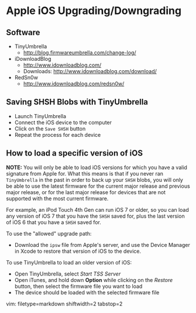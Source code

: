 # Apple iOS Upgrading/Downgrading #

## Software ##
- TinyUmbrella
  - http://blog.firmwareumbrella.com/change-log/
- iDownloadBlog
  - http://www.idownloadblog.com/
  - Downloads: http://www.idownloadblog.com/download/
- RedSn0w
  - http://www.idownloadblog.com/redsn0w/

## Saving SHSH Blobs with TinyUmbrella ##
- Launch TinyUmbrella
- Connect the iOS device to the computer
- Click on the `Save SHSH` button
- Repeat the process for each device

## How to load a specific version of iOS ##
**NOTE:** You will only be able to load iOS versions for which you have a
valid signature from Apple for.  What this means is that if you never ran
`TinyUmbrella` in the past in order to back up your `SHSH` blobs, you will
only be able to use the latest firmware for the current major release and
previous major release, or for the last major release for devices that are not
supported with the most current firmware.

For example, an iPod Touch 4th Gen can run iOS 7 or older, so you can load any
version of iOS 7 that you have the `SHSH` saved for, plus the last version of
iOS 6 that you have a `SHSH` saved for.

To use the "allowed" upgrade path:
- Download the `ipsw` file from Apple's server, and use the Device Manager in
  Xcode to restore that version of iOS to the device.

To use TinyUmbrella to load an older version of iOS:
- Open TinyUmbrella, select _Start TSS Server_
- Open iTunes, and hold down **Option** while clicking on the _Restore_
  button, then select the firmware file you want to load
- The device should be loaded with the ѕelected firmware file

vim: filetype=markdown shiftwidth=2 tabstop=2
